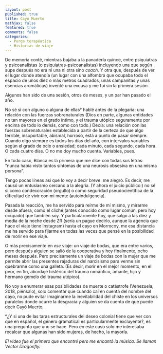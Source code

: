 ```yaml
---
layout: post
published: true
title: Cayó Muerto
mathjax: false
featured: true
comments: false
categories: 
  - Purga terapéutica
  - Historias de viaje
---
```


De memoria conté, mientras bajaba a la panadería quince, entre psiquiatras y psicoanalistas (o psiquiatras-psicoanalistas) incluyendo una que según supe después no era ni una ni otra sino *coach*. Y otra que, después de ver el lugar donde atendía (un lugar con una alfombra que ocupaba todo el espacio de unos diez o más metros cuadrados, unas campanitas y unas esencias aromáticas) inventé una excusa y me fui sin la primera sesión.

Algunos han sido de una sesión, otros de meses, y un par han pasado el año.

No sé si con alguno o alguna de ellas° hablé antes de la plegaria: una relación con las fuerzas sobrenaturales (Dios en parte, algunas entidades no tan mayores en el grado íntimo, y el trauma utópico seguramente por encima de todo lo demás, como con todo.) Decía: una relación con las fuerzas sobrenaturales establecida a partir de la certeza de que algo terrible, insoportable, abismal, horroso, está a punto de pasar siempre. Cuando digo siempre es todos los días del año, con intervalos variables según el grado de ocio o ansiedad; cada minuto, cada segundo, cada hora. O cada cuatro días. O no me doy mucho cuenta. Variables, pues.

En todo caso, Blanca es la primera que me dice con todas sus letras: “nunca había visto tantos síntomas de una neurosis obsesiva en una misma persona”.

Tengo pocas líneas así que lo voy a decir breve: me alegró. Es decir, me causó un entusiasmo cercano a la alegría. (Y ahora el juicio público:) no sé si como condecoración (orgullo) o como seguridad pseudocientífica de la dificultad de vivir con mi mente (autoindulgencia).

Pasada la reacción, me ha servido para reírme de mí mismo, y mirarme desde afuera, como el cliché (antes conocido como lugar común, pero hoy ocupado) que también soy. Y particularmente hoy, que salgo a las diez y media de la noche desde ZR (sería un pague decirlo, aunque la agencia que hace el viaje tiene Instagram) hasta el cayo en Morrocoy, me esa distancia me ha servido para fijarme en todas las veces que pensé en la posibilidad de morir en ese viaje.

O más precisamente en *ese* viaje: un viaje de bodas, que era entre varios, pero después alguien se salió de la cooperativa y hoy finalmente, ocho meses después. Pero precisamente un viaje de bodas con la mujer que me permite abrir las presentes rajaduras del narcisismo para verme sin quebrarme como una galleta. (Es decir, morir en el mejor momento, en el peor, en fin, abordaje histérico del trauma romántico, amante, hijo y hermano gemelo del trauma utópico).

No voy a enumerar esas posibilidades de muerte o catástrofe (Venezuela, 2018, piénsalo), solo comentar que cuando caí en cuenta del nombre del cayo, no pude evitar imaginarme la inevitabilidad del chiste en los universos paralelos donde ocurre la desgracia y alguien se da cuenta de que puede decir Cayó Muerto.

°¿Y si una de las taras estructurales del deseo colonial tiene que ver con que en español, el género gramatical es particularmente excluyente?, es una pregunta que uno se hace. Pero en este caso solo me interesaba recalcar que algunas han sido mujeres, de hecho, la mayoría.

*El video fue el primero que encontré pero me encantó la música. Se llaman Vector Dragonfly.*
